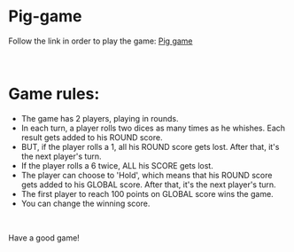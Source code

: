 # Pig-game
Follow the link in order to play the game: <a href="https://artem-str-31.github.io/Pig-game/">Pig game</a><br>

<br>

# Game rules:
- The game has 2 players, playing in rounds.<br>
- In each turn, a player rolls two dices as many times as he whishes. Each result gets added to his ROUND score.<br>
- BUT, if the player rolls a 1, all his ROUND score gets lost. After that, it's the next player's turn.<br>
- If the player rolls a 6 twice, ALL his SCORE gets lost.<br>
- The player can choose to 'Hold', which means that his ROUND score gets added to his GLOBAL score. After that, it's the next player's turn.<br>
- The first player to reach 100 points on GLOBAL score wins the game.<br>
- You can change the winning score.<br>

<br>

Have a good game!
